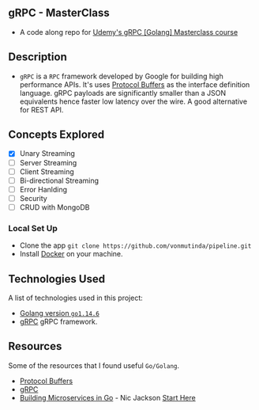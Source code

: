 ## gRPC - MasterClass
- A code along repo for [Udemy's gRPC [Golang] Masterclass course](https://www.udemy.com/course/grpc-golang/)

## Description
- `gRPC` is a `RPC` framework developed by Google for building high performance APIs. It's uses [Protocol Buffers](https://developers.google.com/protocol-buffers) as the interface definition language. gRPC payloads are significantly smaller than a JSON equivalents hence faster low latency over the wire. A good alternative for REST API. 

## Concepts Explored
- [x] Unary Streaming 
- [ ] Server Streaming
- [ ] Client Streaming  
- [ ] Bi-directional Streaming 
- [ ] Error Hanlding
- [ ] Security
- [ ] CRUD with MongoDB 

### Local Set Up
+ Clone the app `git clone https://github.com/vonmutinda/pipeline.git`
+ Install [Docker](https://docs.docker.com/engine/install/) on your machine. 

## Technologies Used 
A list of technologies used in this project:
- [Golang version `go1.14.6`](https://golang.org) 
- [gRPC](https://github.com/grpc/grpc-go) gRPC framework.

## Resources 
Some of the resources that I found useful `Go/Golang`. 
- [Protocol Buffers](https://developers.google.com/protocol-buffers)
- [gRPC](https://grpc.io/)
- [Building Microservices in Go](https://www.youtube.com/playlist?list=PLmD8u-IFdreyh6EUfevBcbiuCKzFk0EW_) - Nic Jackson [Start Here](https://www.youtube.com/watch?v=pMgty_RYIOc&list=PLmD8u-IFdreyh6EUfevBcbiuCKzFk0EW_&index=14&t=0s)
